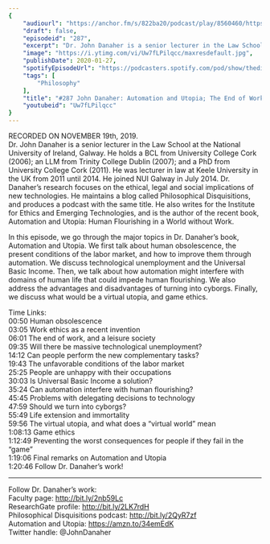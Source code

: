 ```yaml
---
{
	"audiourl": "https://anchor.fm/s/822ba20/podcast/play/8560460/https%3A%2F%2Fd3ctxlq1ktw2nl.cloudfront.net%2Fproduction%2F2019-10-20%2F34980330-44100-2-a3f5cbb9dcfac.m4a",
	"draft": false,
	"episodeid": "287",
	"excerpt": "Dr. John Danaher is a senior lecturer in the Law School at the National University of Ireland, Galway. He holds a BCL from University College Cork (2006); an LLM from Trinity College Dublin (2007); and a PhD from University College Cork (2011). He was lecturer in law at Keele University in the UK from 2011 until 2014. He joined NUI Galway in July 2014. Dr. Danaher’s research focuses on the ethical, legal and social implications of new technologies. He maintains a blog called Philosophical Disquisitions, and produces a podcast with the same title. He also writes for the Institute for Ethics and Emerging Technologies, and is the author of the recent book, Automation and Utopia: Human Flourishing in a World without Work.",
	"image": "https://i.ytimg.com/vi/Uw7fLPilqcc/maxresdefault.jpg",
	"publishDate": 2020-01-27,
	"spotifyEpisodeUrl": "https://podcasters.spotify.com/pod/show/thedissenter/episodes/287-John-Danaher-Automation-and-Utopia-The-End-of-Work--Cyborgs--And-Virtual-Worlds-e93occ",
	"tags": [
		"Philosophy"
	],
	"title": "#287 John Danaher: Automation and Utopia; The End of Work, Cyborgs, And Virtual Worlds",
	"youtubeid": "Uw7fLPilqcc"
}
---
```

RECORDED ON NOVEMBER 19th, 2019.  
Dr. John Danaher is a senior lecturer in the Law School at the National University of Ireland, Galway. He holds a BCL from University College Cork (2006); an LLM from Trinity College Dublin (2007); and a PhD from University College Cork (2011). He was lecturer in law at Keele University in the UK from 2011 until 2014. He joined NUI Galway in July 2014. Dr. Danaher’s research focuses on the ethical, legal and social implications of new technologies. He maintains a blog called Philosophical Disquisitions, and produces a podcast with the same title. He also writes for the Institute for Ethics and Emerging Technologies, and is the author of the recent book, Automation and Utopia: Human Flourishing in a World without Work.

In this episode, we go through the major topics in Dr. Danaher’s book, Automation and Utopia. We first talk about human obsolescence, the present conditions of the labor market, and how to improve them through automation. We discuss technological unemployment and the Universal Basic Income. Then, we talk about how automation might interfere with domains of human life that could impede human flourishing. We also address the advantages and disadvantages of turning into cyborgs. Finally, we discuss what would be a virtual utopia, and game ethics.

Time Links:  
<time>00:50</time> Human obsolescence   
<time>03:05</time> Work ethics as a recent invention  
<time>06:01</time> The end of work, and a leisure society  
<time>09:35</time> Will there be massive technological unemployment?  
<time>14:12</time> Can people perform the new complementary tasks?  
<time>19:43</time> The unfavorable conditions of the labor market  
<time>25:25</time> People are unhappy with their occupations  
<time>30:03</time> Is Universal Basic Income a solution?  
<time>35:24</time> Can automation interfere with human flourishing?  
<time>45:45</time> Problems with delegating decisions to technology  
<time>47:59</time> Should we turn into cyborgs?  
<time>55:49</time> Life extension and immortality  
<time>59:56</time> The virtual utopia, and what does a “virtual world” mean  
<time>1:08:13</time> Game ethics  
<time>1:12:49</time> Preventing the worst consequences for people if they fail in the “game”  
<time>1:19:06</time> Final remarks on Automation and Utopia  
<time>1:20:46</time> Follow Dr. Danaher’s work!

---

Follow Dr. Danaher’s work:  
Faculty page: http://bit.ly/2nb59Lc  
ResearchGate profile: http://bit.ly/2LK7rdH  
Philosophical Disquisitions podcast: http://bit.ly/2QyR7zf  
Automation and Utopia: https://amzn.to/34emEdK  
Twitter handle: @JohnDanaher
